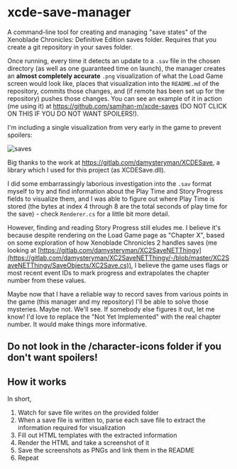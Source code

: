 # xcde-save-manager
 A command-line tool for creating and managing "save states" of the Xenoblade Chronicles: Definitive Edition saves folder. Requires that you create a git repository in your saves folder.
 
 Once running, every time it detects an update to a `.sav` file in the chosen directory (as well as one guaranteed time on launch), the manager creates an  **almost completely accurate** `.png` visualization of what the Load Game screen would look like, places that visualization into the `README.md` of the repository, commits those changes, and (if remote has been set up for the repository) pushes those changes. You can see an example of it in action (me using it) at https://github.com/samihan-m/xcde-saves (DO NOT CLICK ON THIS IF YOU DO NOT WANT SPOILERS!). 
 
 I'm including a single visualization from very early in the game to prevent spoilers:

 ![saves](https://github.com/samihan-m/xcde-save-manager/assets/23440673/d95f253c-6942-4cdb-8c4f-7c62a405d4dc)


 Big thanks to the work at https://gitlab.com/damysteryman/XCDESave, a library which I used for this project (as XCDESave.dll). 
 
 I did some embarrassingly laborious investigation into the `.sav` format myself to try and find information about the Play Time and Story Progress fields to visualize them, and I was able to figure out where Play Time is stored (the bytes at index 4 through 8 are the total seconds of play time for the save) - check `Renderer.cs` for a little bit more detail. 
 
 However, finding and reading Story Progress still eludes me. I believe it's because despite rendering on the Load Game page as "Chapter X", based on some exploration of how Xenoblade Chronicles 2 handles saves (me looking at [https://gitlab.com/damysteryman/XC2SaveNETThingy](https://gitlab.com/damysteryman/XC2SaveNETThingy/-/blob/master/XC2SaveNETThingy/SaveObjects/XC2Save.cs)), I believe the game uses flags or most recent event IDs to mark progress and extrapolates the chapter number from these values. 
 
 Maybe now that I have a reliable way to record saves from various points in the game (this manager and my repository) I'll be able to solve those mysteries. Maybe not. We'll see. If somebody else figures it out, let me know! I'd love to replace the "Not Yet Implemented" with the real chapter number. It would make things more informative.

## Do not look in the /character-icons folder if you don't want spoilers!

## How it works

In short,

1. Watch for save file writes on the provided folder
2. When a save file is written to, parse each save file to extract the information required for visualization
3. Fill out HTML templates with the extracted information
4. Render the HTML and take a screenshot of it
5. Save the screenshots as PNGs and link them in the README
6. Repeat
